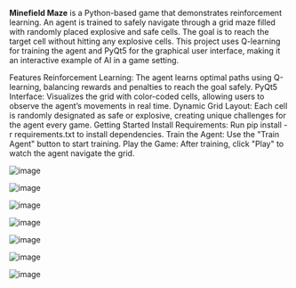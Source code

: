 **Minefield Maze** is a Python-based game that demonstrates reinforcement learning. An agent is trained to safely navigate through a grid maze filled with randomly placed explosive and safe cells. The goal is to reach the target cell without hitting any explosive cells. This project uses Q-learning for training the agent and PyQt5 for the graphical user interface, making it an interactive example of AI in a game setting.

Features
Reinforcement Learning: The agent learns optimal paths using Q-learning, balancing rewards and penalties to reach the goal safely.
PyQt5 Interface: Visualizes the grid with color-coded cells, allowing users to observe the agent’s movements in real time.
Dynamic Grid Layout: Each cell is randomly designated as safe or explosive, creating unique challenges for the agent every game.
Getting Started
Install Requirements: Run pip install -r requirements.txt to install dependencies.
Train the Agent: Use the "Train Agent" button to start training.
Play the Game: After training, click "Play" to watch the agent navigate the grid.


![image](https://github.com/user-attachments/assets/6db393a4-c25f-4343-b356-d4beac610cd9)

![image](https://github.com/user-attachments/assets/085f7e22-7f33-4d41-b442-be43849998ef)

![image](https://github.com/user-attachments/assets/f0cb5ecf-e6fa-4b87-9b2f-8fda3d83cb3d)

![image](https://github.com/user-attachments/assets/650dc996-dfbe-4934-8483-89c65e21bea6)


![image](https://github.com/user-attachments/assets/bd9d2a5b-0a9e-4739-b736-5545a636a380)

![image](https://github.com/user-attachments/assets/49f05ccf-6c3b-4401-87fb-a76cdfd84c03)

![image](https://github.com/user-attachments/assets/243975db-b5ed-4921-b8e9-4f38e011be64)

